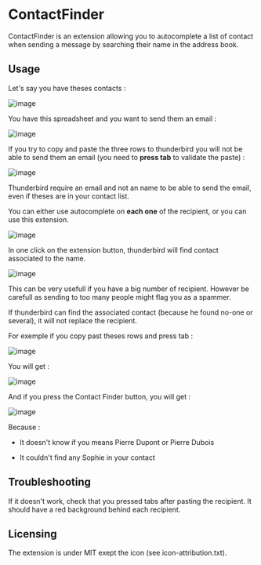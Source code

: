 # ContactFinder
 
ContactFinder is an extension allowing you to autocomplete a list of contact when sending a message by searching their name in the address book.

## Usage

Let's say you have theses contacts :

![image](https://user-images.githubusercontent.com/53106394/167496568-12ae4fd2-b0b5-43bd-8f79-e90bd777d43f.png)

You have this spreadsheet and you want to send them an email :

![image](https://user-images.githubusercontent.com/53106394/167496786-1c5125ef-555b-4c0c-9959-6dfd0a837da3.png)

If you try to copy and paste the three rows to thunderbird you will not be able to send them an email (you need to **press tab** to validate the paste) :

![image](https://user-images.githubusercontent.com/53106394/167497089-96c15bec-206c-4eb3-a0e6-dbee27eb6891.png)

Thunderbird require an email and not an name to be able to send the email, even if theses are in your contact list.

You can either use autocomplete on **each one** of the recipient, or you can use this extension.

![image](https://user-images.githubusercontent.com/53106394/167497566-5d6162fc-13f1-4a7e-87f1-d68093c02348.png)

In one click on the extension button, thunderbird will find contact associated to the name.

![image](https://user-images.githubusercontent.com/53106394/167497726-e452b40c-f0b7-42cd-8814-ad0381b1f42d.png)

This can be very usefull if you have a big number of recipient. However be carefull as sending to too many people might flag you as a spammer.

If thunderbird can find the associated contact (because he found no-one or several), it will not replace the recipient.

For exemple if you copy past theses rows and press tab :

![image](https://user-images.githubusercontent.com/53106394/167498031-1d1d66d1-27cd-4c2d-9268-7d1a87e41d38.png)

You will get :

![image](https://user-images.githubusercontent.com/53106394/167498147-bb3cbad5-a066-44b5-aa7d-aa9a947081e5.png)

And if you press the Contact Finder button, you will get :

![image](https://user-images.githubusercontent.com/53106394/167498212-fa4eb8cc-f926-460d-bf3b-243790c22344.png)

Because :

- It doesn't know if you means Pierre Dupont or Pierre Dubois

- It couldn't find any Sophie in your contact

## Troubleshooting

If it doesn't work, check that you pressed tabs after pasting the recipient. It should have a red background behind each recipient.

## Licensing

The extension is under MIT exept the icon (see icon-attribution.txt).

